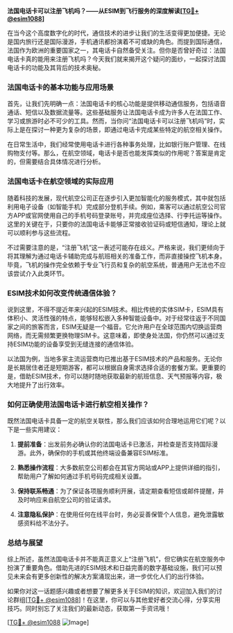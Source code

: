 **法国电话卡可以注册飞机吗？——从ESIM到飞行服务的深度解读[[TG💪+ @esim1088](https://t.me/s/esim1088)]**

在当今这个高度数字化的时代，通信技术的进步让我们的生活变得更加便捷。无论是国内旅行还是国际漫游，手机通讯都扮演着不可或缺的角色。而提到国际通信，法国作为欧洲的重要国家之一，其电话卡自然备受关注。但你是否曾好奇过：法国电话卡真的能用来注册飞机吗？今天我们就来揭开这个疑问的面纱，一起探讨法国电话卡的功能及其背后的技术奥秘。

### 法国电话卡的基本功能与应用场景

首先，让我们先明确一点：法国电话卡的核心功能是提供移动通信服务，包括语音通话、短信以及数据流量等。这些基础服务让法国电话卡成为许多人在法国工作、学习或旅游时必不可少的工具。然而，当你问“法国电话卡可以注册飞机吗”时，实际上是在探讨一种更为复杂的场景，即通过电话卡完成某些特定的航空相关操作。

在日常生活中，我们经常使用电话卡进行各种事务处理，比如银行账户管理、在线购物支付等。那么，在航空领域，电话卡是否也能发挥类似的作用呢？答案是肯定的，但需要结合具体情况进行分析。

### 法国电话卡在航空领域的实际应用

随着科技的发展，现代航空公司正在逐步引入更加智能化的服务模式，其中就包括利用电子设备（如智能手机）完成部分登机手续。例如，乘客可以通过航空公司官方APP或官网使用自己的手机号码登录账号，并完成座位选择、行李托运等操作。这里的关键在于，只要你的法国电话卡能够正常接收验证码或短信通知，理论上就可以顺利参与这些流程。

不过需要注意的是，“注册飞机”这一表述可能存在歧义。严格来说，我们更倾向于将其理解为通过电话卡辅助完成与航班相关的准备工作，而非直接操控飞机本身。毕竟，飞机的操作完全依赖于专业飞行员和复杂的航空系统，普通用户无法也不应该尝试介入此类环节。

### ESIM技术如何改变传统通信体验？

说到这里，不得不提近年来兴起的ESIM技术。相比传统的实体SIM卡，ESIM具有体积小、灵活性强的特点，能够轻松嵌入多种智能设备中。对于经常往返于不同国家之间的旅客而言，ESIM无疑是一个福音。它允许用户在全球范围内切换运营商网络，而无需频繁更换物理SIM卡。这意味着，即使身处法国，你仍然可以通过支持ESIM功能的设备享受到无缝连接的通信体验。

以法国为例，当地多家主流运营商均已推出基于ESIM技术的产品和服务。无论你是长期居住者还是短期游客，都可以根据自身需求选择合适的套餐方案。更重要的是，借助ESIM技术，你可以随时随地获取最新的航班信息、天气预报等内容，极大地提升了出行效率。

### 如何正确使用法国电话卡进行航空相关操作？

既然法国电话卡具备一定的航空关联性，那么我们应该如何合理地运用它们呢？以下是一些实用建议：

1. **提前准备**：出发前务必确认你的法国电话卡已激活，并检查是否支持国际漫游。此外，确保你的手机或其他终端设备兼容ESIM标准。
   
2. **熟悉操作流程**：大多数航空公司都会在其官方网站或APP上提供详细的指引，帮助用户了解如何通过手机号码完成相关设置。

3. **保持联系畅通**：为了保证各项服务顺利开展，请定期查看短信或邮件提醒，并及时响应来自航空公司的验证请求。

4. **注意隐私保护**：在使用任何在线平台时，务必妥善保管个人信息，避免泄露敏感资料给不法分子。

### 总结与展望

综上所述，虽然法国电话卡并不能真正意义上“注册飞机”，但它确实在航空服务中扮演了重要角色。借助先进的ESIM技术和日益完善的数字基础设施，我们可以预见未来会有更多创新性的解决方案涌现出来，进一步优化人们的出行体验。

如果你对这一话题感兴趣或者想要了解更多关于ESIM的知识，欢迎加入我们的讨论群组[[TG💪+ @esim1088](https://t.me/s/esim1088)]！在这里，你可以与其他爱好者交流心得，分享实用技巧。同时别忘了关注我们的最新动态，获取第一手资讯哦！

[[TG💪+ @esim1088](https://t.me/s/esim1088) ![Image](https://i.postimg.cc/4NQfJmqS/Snipaste-2025-05-13-00-14-12.png)]